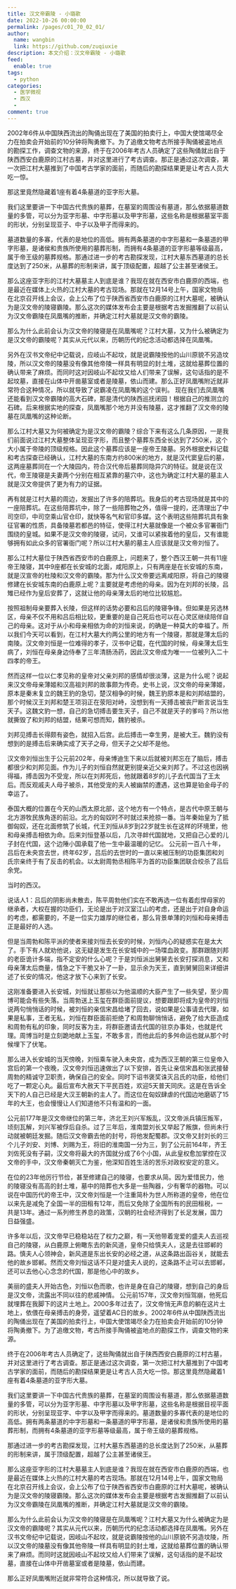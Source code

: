```yaml
---
title: 汉文帝霸陵 - 小璐歌
date: 2022-10-26 00:00:00
permalink: /pages/c01_70_02_01/
author: 
  name: wangbin
  link: https://github.com/zuqiuxie
description: 本文介绍：汉文帝霸陵 - 小璐歌
feed: 
  enable: true
tags: 
  - python
categories: 
  - 医学微视
  - 西汉
  - 
comment: true
---
```

2002年6件从中国陕西流出的陶俑出现在了美国的拍卖行上，中国大使馆竭尽全力在拍卖会开始前的10分钟将陶勇撤下。为了追缴文物考古所接手陶俑被盗地点的勘探工作，调查文物的来源，终于在2006年考古人员确定了这些陶俑就出自于陕西西安白鹿原的江村古墓，并对这里进行了考古调查。那正是通过这次调查，第一次把江村大墓推到了中国考古学家的面前，而随后的勘探结果更是让考古人员大吃一惊。

那这里竟然隐藏着1座有着4条墓道的亚字形大墓。

我们这里要讲一下中国古代贵族的墓葬，在墓室的周围设有墓道，那么依据墓道数量的多管，可以分为亚字形墓、中字形墓以及甲字形墓，这些名称是根据墓室平面的形状，分别呈现亚子、中子以及甲子而得来的。

墓道数量的多寡，代表的是地位的高低。拥有两条墓道的中字形墓和一条墓道的甲字形墓，是诸侯和贵族所使用的墓葬形制，而拥有4条墓道的亚字形墓等级最高，属于帝王级的墓葬规格。那通过进一步的考古勘探发现，江村大墓东西墓道的总长度达到了250米，从墓葬的形制来讲，属于顶级配置，超越了公主甚至诸侯王。

那么这座亚字形的江村大墓墓主人到底是谁？我现在就在西安市白鹿原的西端，也是最近在媒体上火热的江村大墓的考古现场。那就在12月14号上午，国家文物局在北京召开线上会议，会上公布了位于陕西省西安市白鹿原的江村大墓呢，被确认为是汉文帝的陵寝霸陵。那么这次的媒体发布会主要是根据考古发掘推翻了以前认为汉文帝霸陵在凤凰嘴的推断，并确定江村大墓就是汉文帝的霸陵。

那么为什么此前会认为汉文帝的陵寝是在凤凰嘴呢？江村大墓，又为什么被确定为是汉文帝的霸陵呢？其实从元代以来，历朝历代的纪念活动都选择在凤凰嘴。

另外在汉书文帝纪中记载说，应岐山不起坟，就是说霸陵按他的山川原貌不另造坟陵，所以汉文帝的陵墓没有像其他帝陵一样具有明显的封土堆，这就给墓葬位置的确认带来了麻烦。而同时这对因岐山不起坟又给人们带来了误解，这句话指的是不起坟墓，直接在山体中开凿墓室或者是陵墓，依山而建。那么正好凤凰嘴附近就非常符合这种情况，所以就导致了说霸凌在凤凰嘴的这个误判。
现在我们去凤凰嘴还能看到汉文帝霸陵的高大石碑，那是清代的陕西巡抚闭园！根据自己的推测立的石碑。后来根据实地的探查，凤凰嘴那个地方并没有陵墓，这才推翻了汉文帝的陵墓在凤凰嘴的这种论断。

那么江村大墓又为何被确定为是汉文帝的霸陵？综合下来有这么几条原因，一是我们前面说过江村大墓整体呈现亚字形，而且整个墓葬东西全长达到了250米，这个大小属于帝陵的顶级规格。因此这个墓葬应该是一座帝王陵墓。另外根据史料记载和考古探查已经确认，江村大墓的东南方约800米的地方，就是汉代窦皇后的墓，这两座墓葬同在一个大陵园内，符合汉代帝后墓葬同隐异穴的特征。就是说在汉代，帝王陵寝是夫妻两个分别在相互紧靠的墓穴中，这也为确定江村大墓的墓主人就是汉文帝提供了更为有力的证据。

再有就是江村大墓的周边，发掘出了许多的陪葬坑。我身后的考古现场就是其中的一座陪葬坑。在这些陪葬坑中，除了一些陪葬物之外，值得一提的，还清理出了中司空印，中司空乘山官仓印，就快等名气和官印多媒。这个表明这些陪葬坑具有象征官署的性质，具备陵墓若都邑的特征，使得江村大墓就像是一个被众多官署衙门围绕的皇城。如果不是汉文帝的陵寝，试问，又谁可以紧挨着他的皇后，又有谁能够拥有如此众多的官署衙门呢？所以江村大墓的墓主人应该就是汉文帝刘恒了。

那么江村大墓位于陕西省西安市的白鹿原上，问题来了，整个西汉王朝一共有11座帝王陵寝，其中9座都在长安城的北面，咸阳原上，只有两座是在长安城的东南，就是汉宣帝的杜陵和汉文帝的霸陵。那为什么汉文帝要远离咸阳原，将自己的陵寝修建在长安城东南的白鹿原上呢？主要就是考虑他的母亲。因为在刘邦的长陵，吕雉已经作为皇后安葬了，这就让他的母亲薄太后的地位比较尴尬。

按照祖制母亲要葬入长陵，但这样的话势必要和吕后的陵寝争锋。但如果是另选林区，母亲不仅不用和吕后相比较，更重要的是自己死后也可以在心灵区继续陪伴自己的母亲。这对于从小和母亲相依为命的刘恒来说，的确是一种莫大的幸福了。所以我们今天可以看到，在江村大墓大约两公里的地方有一个陵寝，那就是薄太后的南陵。汉文帝刘恒是一位难得的孝子，汉书中记载，在代国的时候，母亲薄太后生病了，刘恒在母亲身边侍奉了三年清肠汤药，因此汉文帝成为唯一一位被列入二十四孝的帝王。

然而这样一位以仁孝见称的皇帝对父亲刘邦的感情却很淡薄，这是为什么呢？说起来汉文帝母亲薄姬和汉高祖刘邦的故事颇为传奇。史书上说，汉文帝的母亲薄姬，原本是秦末复立的魏王豹的急切，楚汉相争的时候，魏王豹原本是和刘邦结盟的，那个时候汉王刘邦和楚王项羽正在荥阳对峙，没想到有一天搏击被丧尸断言说当生天子。这魏文豹一想，自己的急切搏击要生天子，自己不就是天子的爹吗？所以他就撕毁了和刘邦的结盟，结果可想而知，魏豹被杀。

刘邦见搏击长得颇有姿色，就招入后宫。此后搏击一幸生男，是被大王。魏豹没有想到的是搏击后来确实成了天子之母，但天子之父却不是他。

汉文帝刘恒出生于公元前202年，母亲博迪生下来以后就被刘邦忘在了脑后，搏击都很少和刘邦见面。作为儿子的刘恒自然就更别提亲近父亲刘邦了。不过这也因祸得福，搏击因为不受宠，所以在刘邦死后，他就跟着8岁的儿子去代国当了王太后。而反观戚夫人母子被杀，其他受宠的夫人被幽禁的遭遇，这也算是铂金母子的幸运了。

泰国大概的位置在今天的山西太原北部，这个地方有一个特点，是古代中原王朝与北方游牧民族角逐的前沿。北方的匈奴时不时就过来抢掠一番。当年秦始皇为了抵御匈奴，还在北面修筑了长城，代王刘恒从8岁到22岁就生长在这样的环境里，他和母亲搏击相依为命。后来刘恒登基以后，几次寻衅代国就地，又把自己心爱的儿子封在代国，这个边陲小国承载了他一生中最温暖的记忆。
公元前一百八十年，吕后在未央宫去世，终年62岁，吕后的去世时的一直以来被压制的功臣集团和刘氏宗亲终于有了反击的机会。以太尉周勃丞相陈平为首的功臣集团联合绞杀了吕后余党。

当时的西汉。

说话人1：吕后的阴影尚未散去，陈平周勃他们实在不敢再选一位有着彪悍母家的继承者，大权在握的功臣们，无论是出于对汉室江山的考虑，还是出于对自身命运的考虑，都需要的，不是一位实力雄厚的继位者，那么背景单薄的刘恒和母亲搏击正是最好的人选。

但是当周勃和陈平派的使者来接刘恒去长安的时候，刘恒内心的疑惑实在是太大了。手下有人就劝他说，这无疑是发生在长安城中的一场喋血政变。那群跟随刘邦的老臣诡计多端，指不定安的什么心呢？于是刘恒派出舅舅去长安打探消息，又和母亲薄太后商量，情急之下干脆又补了一卦，显示余为天王，直到舅舅回来详细讲述了长安的情况，他这才放下心来到了长安。

这刚准备要进入长安城，刘恒就让那些以为他温顺的大臣产生了一些失望，至少周博可能会有些失落。当周勃送上玉玺在群臣面前提议，想要跟即将成为皇帝的刘恒说两句悄悄话的时候，被刘恒的亲信宋昌给堵了回去，说如果是公事请去代理，如果是私事，王者无私，刘恒在群臣面前拒绝了和周勃聊悄悄话，避免了给大臣造成和周勃有私的印象，同时反客为主，将群臣邀请去代国的驻京办事处，也就是代理。周博当时是立刻跪地献上玉玺，不敢多言，而他此后的多舛命运也就从那个时候埋下了伏笔。

那么进入长安城的当天傍晚，刘恒乘车驶入未央宫，成为西汉王朝的第三位皇帝入宫后的第一个夜晚，汉文帝刘恒迅速做出了以下安排，首先让亲信宋昌和张武接替周勃的精诚守卫职责，确保自己的安全。同时下诏书褒奖诛灭吕氏的功臣，给他们吃了一颗定心丸。最后宣布大赦天下平民百姓，欢迎5天普天同庆。这是在告诉全天下的人自己已经是大汉王朝新的主人了。而这位在匈奴肆虐的代国边地磨砺了15年的大王，也会慢慢让人们知道他不只有温和的一面。

公元前177年是汉文帝继位的第三年，济北王刘兴军叛乱，汉文帝派兵镇压叛军，顷刻瓦解，刘兴军被俘后自杀。过了三年后，淮南盟刘长又举起了叛旗，但尚未行动就被朝廷发掘。随后汉文帝霸去他的封号，将他发配蜀郡。汉文帝又封刘长的三个儿子刘安、刘博、刘赐为王，将旧的淮南国一分为三，到了公元前164年，齐王刘佐死没有子嗣，汉文帝将最大的齐国就分成了6个小国，从此皇权愈加掌控在汉文帝的手中，汉文帝秦朝灭亡为鉴，他深知百姓生活的苦乐对政权安定的意义。

在位的23年他厉行节俭，甚至修建自己的陵寝，也要求从简。因为爱惜民力，他的陵寝没有高高的封土堆，墓中的陪葬也大多是一些陶器，少有奢华的器物。可以说在中国历代的帝王中，汉文帝刘恒是一个注重简朴为世人所称道的皇帝，他在位以来先是减免了全国一半的田租有12年，而后又免除了全国所有的民田租税，一共是13年。通过一系列修生养息的政策，汉朝的社会经济得到了长足发展，国力日益强盛。

许多年以后，汉文帝早已稳稳站在了权力之巅，有一天他带着宠爱的盛夫人去巡视自己的陵寝，从白鹿原上俯瞰东去的新风道，皇帝只给慎夫人，这是去往邯郸的路。慎夫人心领神会，新风道是东出长安的必经之道，从这条路出函谷关，就能去他的故乡邯郸。然而文帝刘恒这话不只是对盛夫人说的，这条路不止可以去邯郸，还可以去他心心念念的代国，那是他心中的故乡。

美丽的盛夫人开始古色，刘恒以色而歌，也许是身在自己的陵寝，想到自己的身后是汉文帝，流露出不同以往的悲戚神情。
公元前157年，汉文帝刘恒驾崩，他死后就埋葬在我脚下的这片土地上。2000多年过去了，汉文帝悄无声息的躺在这片土地上，依偎在母亲搏击的身旁，遥望着AC日的故乡。2002年6件从中国陕西流出的陶俑出现在了美国的拍卖行上，中国大使馆竭尽全力在拍卖会开始前的10分钟将陶勇撤下。为了追缴文物，考古所接手陶俑被盗地点的勘探工作，调查文物的来源。

终于在2006年考古人员确定了，这些陶俑就出自于陕西西安白鹿原的江村古墓，并对这里进行了考古调查。那正是通过这次调查，第一次把江村大墓推到了中国考古学家的面前，而随后的勘探结果更是让考古人员大吃一惊。那这里竟然隐藏着1座有着4条墓道的亚字形大墓。

我们这里要讲一下中国古代贵族的墓葬，在墓室的周围设有墓道，那么依据墓道数量的多管，可以分为亚字形墓、中字形墓以及甲字形墓，这些名称是根据目视平面的形状，分别呈现亚字、中字以及甲字而得来的。墓道数量的多寡代表的是地位的高低。拥有两条墓道的中字形墓和一条墓道的甲字形墓，是诸侯和贵族所使用的墓葬形制，而拥有4条墓道的亚字形墓等级最高，属于帝王级的墓葬规格。

那通过进一步的考古勘探发现，江村大墓东西墓道的总长度达到了250米，从墓葬的形制来讲，属于顶级配置，超越了公主甚至诸侯王。

那么这座亚字形的江村大墓墓主人到底是谁？我现在就在西安市白鹿原的西端，也是最近在媒体上火热的江村大墓的考古现场。那就在12月14号上午，国家文物局在北京召开线上会议，会上公布了位于陕西省西安市白鹿原的江村大墓呢，被确认为是汉文帝的陵寝霸陵。那么这次的媒体发布会主要是根据考古发掘推翻了以前认为汉文帝霸陵在凤凰嘴的推断，并确定江村大墓就是汉文帝的霸陵。

那么为什么此前会认为汉文帝的陵寝是在凤凰嘴呢？江村大墓又为什么被确定为是汉文帝的霸陵呢？其实从元代以来，历朝历代的纪念活动都选择在凤凰嘴。另外在汉书文帝纪中记载说，因岐山不起坟，就是说霸陵按他的山川原貌不另造坟陵，所以汉文帝的陵墓没有像其他帝陵一样具有明显的封土堆，这就给墓葬位置的确认带来了麻烦。而同时这就因岐山不起坟又给人们带来了误解，这句话指的是不起坟墓，直接在山体中开凿墓室或者是陵墓，依山而建。

那么正好凤凰嘴附近就非常符合这种情况，所以就导致了说。
